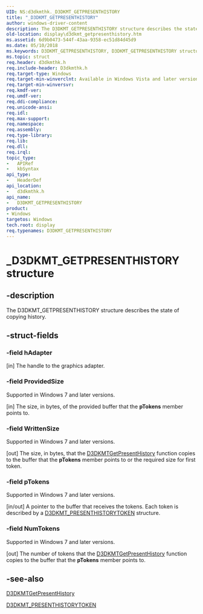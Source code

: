 ```yaml
---
UID: NS:d3dkmthk._D3DKMT_GETPRESENTHISTORY
title: "_D3DKMT_GETPRESENTHISTORY"
author: windows-driver-content
description: The D3DKMT_GETPRESENTHISTORY structure describes the state of copying history.
old-location: display\d3dkmt_getpresenthistory.htm
ms.assetid: 6d9b0473-544f-43aa-9358-ec51d84d45d9
ms.date: 05/10/2018
ms.keywords: D3DKMT_GETPRESENTHISTORY, D3DKMT_GETPRESENTHISTORY structure [Display Devices], OpenGL_Structs_966946a8-3611-4c25-a57f-1fc99c2004d0.xml, _D3DKMT_GETPRESENTHISTORY, d3dkmthk/D3DKMT_GETPRESENTHISTORY, display.d3dkmt_getpresenthistory
ms.topic: struct
req.header: d3dkmthk.h
req.include-header: D3dkmthk.h
req.target-type: Windows
req.target-min-winverclnt: Available in Windows Vista and later versions of the Windows operating systems.
req.target-min-winversvr: 
req.kmdf-ver: 
req.umdf-ver: 
req.ddi-compliance: 
req.unicode-ansi: 
req.idl: 
req.max-support: 
req.namespace: 
req.assembly: 
req.type-library: 
req.lib: 
req.dll: 
req.irql: 
topic_type:
-	APIRef
-	kbSyntax
api_type:
-	HeaderDef
api_location:
-	d3dkmthk.h
api_name:
-	D3DKMT_GETPRESENTHISTORY
product:
- Windows
targetos: Windows
tech.root: display
req.typenames: D3DKMT_GETPRESENTHISTORY
---
```


# _D3DKMT_GETPRESENTHISTORY structure


## -description


The D3DKMT_GETPRESENTHISTORY structure describes the state of copying history.


## -struct-fields




### -field hAdapter

[in] The handle to the graphics adapter. 


### -field ProvidedSize

Supported in Windows 7 and later versions.

[in] The size, in bytes, of the provided buffer that the <b>pTokens</b> member points to. 


### -field WrittenSize

Supported in Windows 7 and later versions.

[out] The size, in bytes, that the <a href="https://msdn.microsoft.com/library/windows/hardware/ff546987">D3DKMTGetPresentHistory</a> function copies to the buffer that the <b>pTokens</b> member points to or the required size for first token. 


### -field pTokens

Supported in Windows 7 and later versions.

[in/out] A pointer to the buffer that receives the tokens. Each token is described by a <a href="https://msdn.microsoft.com/library/windows/hardware/ff548188">D3DKMT_PRESENTHISTORYTOKEN</a> structure. 


### -field NumTokens

Supported in Windows 7 and later versions.

[out] The number of tokens that the <a href="https://msdn.microsoft.com/library/windows/hardware/ff546987">D3DKMTGetPresentHistory</a> function copies to the buffer that the <b>pTokens</b> member points to. 


## -see-also




<a href="https://msdn.microsoft.com/library/windows/hardware/ff546987">D3DKMTGetPresentHistory</a>



<a href="https://msdn.microsoft.com/library/windows/hardware/ff548188">D3DKMT_PRESENTHISTORYTOKEN</a>
 

 

